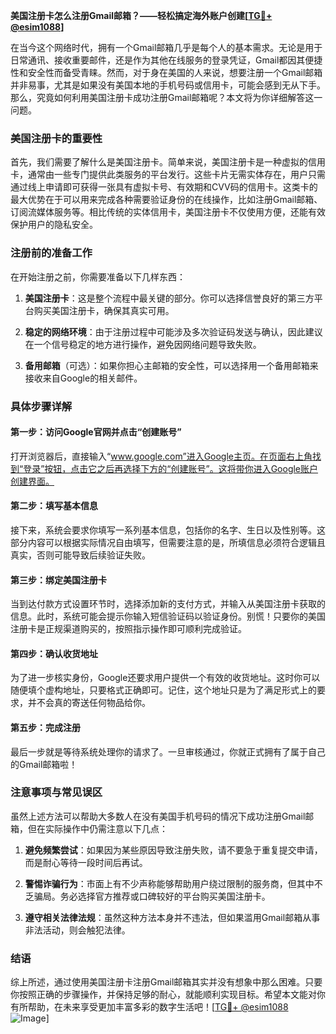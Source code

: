 **美国注册卡怎么注册Gmail邮箱？——轻松搞定海外账户创建[[TG💪+ @esim1088](https://t.me/s/esim1088)]**

在当今这个网络时代，拥有一个Gmail邮箱几乎是每个人的基本需求。无论是用于日常通讯、接收重要邮件，还是作为其他在线服务的登录凭证，Gmail都因其便捷性和安全性而备受青睐。然而，对于身在美国的人来说，想要注册一个Gmail邮箱并非易事，尤其是如果没有美国本地的手机号码或信用卡，可能会感到无从下手。那么，究竟如何利用美国注册卡成功注册Gmail邮箱呢？本文将为你详细解答这一问题。

### 美国注册卡的重要性

首先，我们需要了解什么是美国注册卡。简单来说，美国注册卡是一种虚拟的信用卡，通常由一些专门提供此类服务的平台发行。这些卡片无需实体存在，用户只需通过线上申请即可获得一张具有虚拟卡号、有效期和CVV码的信用卡。这类卡的最大优势在于可以用来完成各种需要验证身份的在线操作，比如注册Gmail邮箱、订阅流媒体服务等。相比传统的实体信用卡，美国注册卡不仅使用方便，还能有效保护用户的隐私安全。

### 注册前的准备工作

在开始注册之前，你需要准备以下几样东西：

1. **美国注册卡**：这是整个流程中最关键的部分。你可以选择信誉良好的第三方平台购买美国注册卡，确保其真实可用。
   
2. **稳定的网络环境**：由于注册过程中可能涉及多次验证码发送与确认，因此建议在一个信号稳定的地方进行操作，避免因网络问题导致失败。

3. **备用邮箱**（可选）：如果你担心主邮箱的安全性，可以选择用一个备用邮箱来接收来自Google的相关邮件。

### 具体步骤详解

#### 第一步：访问Google官网并点击“创建账号”

打开浏览器后，直接输入“www.google.com”进入Google主页。在页面右上角找到“登录”按钮，点击它之后再选择下方的“创建账号”。这将带你进入Google账户创建界面。

#### 第二步：填写基本信息

接下来，系统会要求你填写一系列基本信息，包括你的名字、生日以及性别等。这部分内容可以根据实际情况自由填写，但需要注意的是，所填信息必须符合逻辑且真实，否则可能导致后续验证失败。

#### 第三步：绑定美国注册卡

当到达付款方式设置环节时，选择添加新的支付方式，并输入从美国注册卡获取的信息。此时，系统可能会提示你输入短信验证码以验证身份。别慌！只要你的美国注册卡是正规渠道购买的，按照指示操作即可顺利完成验证。

#### 第四步：确认收货地址

为了进一步核实身份，Google还要求用户提供一个有效的收货地址。这时你可以随便填个虚构地址，只要格式正确即可。记住，这个地址只是为了满足形式上的要求，并不会真的寄送任何物品给你。

#### 第五步：完成注册

最后一步就是等待系统处理你的请求了。一旦审核通过，你就正式拥有了属于自己的Gmail邮箱啦！

### 注意事项与常见误区

虽然上述方法可以帮助大多数人在没有美国手机号码的情况下成功注册Gmail邮箱，但在实际操作中仍需注意以下几点：

1. **避免频繁尝试**：如果因为某些原因导致注册失败，请不要急于重复提交申请，而是耐心等待一段时间后再试。
   
2. **警惕诈骗行为**：市面上有不少声称能够帮助用户绕过限制的服务商，但其中不乏骗局。务必选择官方推荐或口碑较好的平台购买美国注册卡。

3. **遵守相关法律法规**：虽然这种方法本身并不违法，但如果滥用Gmail邮箱从事非法活动，则会触犯法律。

### 结语

综上所述，通过使用美国注册卡注册Gmail邮箱其实并没有想象中那么困难。只要你按照正确的步骤操作，并保持足够的耐心，就能顺利实现目标。希望本文能对你有所帮助，在未来享受更加丰富多彩的数字生活吧！[[TG💪+ @esim1088](https://t.me/s/esim1088) ![Image](https://i.postimg.cc/4NQfJmqS/Snipaste-2025-05-13-00-14-12.png)]
